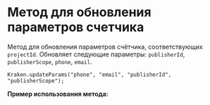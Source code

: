 # Метод для обновления параметров счетчика

Метод для обновления параметров счётчика, соответствующих `projectId`. Обновляет следующие параметры: `publisherId`, `publisherScope`, `phone`, `email`.

`Kraken.updateParams("phone", "email", "publisherId", "publisherScope");`

**Пример использования метода:**
